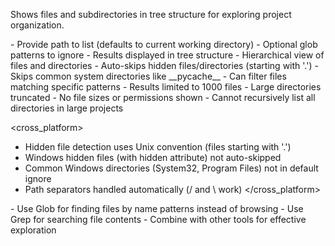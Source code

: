 Shows files and subdirectories in tree structure for exploring project organization.

<usage>
- Provide path to list (defaults to current working directory)
- Optional glob patterns to ignore
- Results displayed in tree structure
</usage>

<features>
- Hierarchical view of files and directories
- Auto-skips hidden files/directories (starting with '.')
- Skips common system directories like __pycache__
- Can filter files matching specific patterns
</features>

<limitations>
- Results limited to 1000 files
- Large directories truncated
- No file sizes or permissions shown
- Cannot recursively list all directories in large projects
</limitations>

<cross_platform>
- Hidden file detection uses Unix convention (files starting with '.')
- Windows hidden files (with hidden attribute) not auto-skipped
- Common Windows directories (System32, Program Files) not in default ignore
- Path separators handled automatically (/ and \ work)
</cross_platform>

<tips>
- Use Glob for finding files by name patterns instead of browsing
- Use Grep for searching file contents
- Combine with other tools for effective exploration
</tips>
